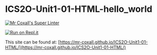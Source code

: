 # ICS2O-Unit1-01-HTML-hello_world

[![Mr Coxall's Super Linter](https://github.com/Mr-Coxall/ICS2O-Unit1-01-HTML/workflows/Mr%20Coxall's%20Super%20Linter/badge.svg)](https://github.com/Mr-Coxall/ICS2O-Unit1-01-HTML/actions/)

[![Run on Repl.it](https://repl.it/badge/github/Mr-Coxall/ICS2O-Unit1-01-HTML)](https://repl.it/github/Mr-Coxall/ICS2O-Unit1-01-HTML)

This site can be found at: [https://mr-coxall.github.io/ICS2O-Unit1-01-HTML/](https://mr-coxall.github.io/ICS2O-Unit1-01-HTML/)
